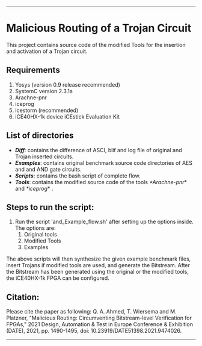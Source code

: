  
----------------------------
 
 
# Malicious Routing of a Trojan Circuit
This project contains source code of the modified Tools for the insertion and activation of a Trojan circuit. 
## **Requirements**
1. Yosys (version 0.9 release recommended)
1. SystemC version 2.3.1a
1. Arachne-pnr 
1. iceprog
1. icestorm (recommended)
1. iCE40HX-1k device iCEstick Evaluation Kit

## **List of directories**
- _**Diff**_: contains the difference of ASCI, blif and log file of original and Trojan inserted circuits.
- _**Examples**_: contains original benchmark source code directories of AES and and AND gate circuits.
- _**Scripts**_: contains the bash script of complete flow.
- _**Tools**_: contains the modified source code of the tools _*Arachne-pnr_* and _*iceprog_* .

## **Steps to run the script:**
1. Run the script 'and_Example_flow.sh' after setting up the options inside. The options are:
    1. Original tools
    1. Modified Tools
    1. Examples

The above scripts will then synthesize the given example benchmark files, insert Trojans if modified tools are used, and generate the Bitstream. 
After the Bitstream has been generated using the original or the modified tools, the iCE40HX-1k FPGA can be configured.

## **Citation:**
Please cite the paper as following:
Q. A. Ahmed, T. Wiersema and M. Platzner, "Malicious Routing: Circumventing Bitstream-level Verification for FPGAs," 2021 Design, Automation & Test in Europe Conference & Exhibition (DATE), 2021, pp. 1490-1495, doi: 10.23919/DATE51398.2021.9474026.
 

----